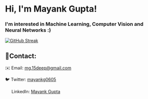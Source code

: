 # Hi, I'm Mayank Gupta!

### I'm interested in Machine Learning, Computer Vision and Neural Networks :)


[![GitHub Streak](https://streak-stats.demolab.com?user=Mugta1&theme=highcontrast&hide_border=true)](https://git.io/streak-stats)

## 📱Contact:

 ✉️ Email: mg.15deep@gmail.com 
 
 🐦 Twitter: [mayankg0605]( https://x.com/mayankg0605 )
    

 <img src="https://github.com/Mugta1/Mugta1/assets/142477055/1371c157-fd9b-4a7e-acdc-cd84b41d563a" width="17" height="17">    LinkedIn: [Mayank Gupta](https://www.linkedin.com/in/mayankgupta05/)

<!---
Mugta1/Mugta1 is a ✨ special ✨ repository because its `README.md` (this file) appears on your GitHub profile.
You can click the Preview link to take a look at your changes.
--->
